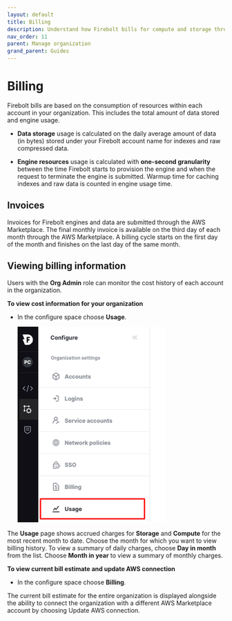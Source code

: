 ```yaml
---
layout: default
title: Billing
description: Understand how Firebolt bills for compute and storage through the AWS Marketplace and your AWS account.
nav_order: 11
parent: Manage organization
grand_parent: Guides
---
```


# Billing

Firebolt bills are based on the consumption of resources within each account in your organization. This includes the total amount of data stored and engine usage.

* **Data storage** usage is calculated on the daily average amount of data (in bytes) stored under your Firebolt account name for indexes and raw compressed data.

* **Engine resources** usage is calculated with **one-second granularity** between the time Firebolt starts to provision the engine and when the request to terminate the engine is submitted. Warmup time for caching indexes and raw data is counted in engine usage time.

## Invoices

Invoices for Firebolt engines and data are submitted through the AWS Marketplace. The final monthly invoice is available on the third day of each month through the AWS Marketplace. A billing cycle starts on the first day of the month and finishes on the last day of the same month.

## Viewing billing information

Users with the **Org Admin** role can monitor the cost history of each account in the organization.

**To view cost information for your organization**

* In the configure space choose **Usage**.  

  ![Access account billing](../../assets/images/account-billing.png)


The **Usage** page shows accrued charges for **Storage** and **Compute** for the most recent month to date. Choose the month for which you want to view billing history. To view a summary of daily charges, choose **Day in month** from the list. Choose **Month in year** to view a summary of monthly charges.

**To view current bill estimate and update AWS connection**

* In the configure space choose **Billing**.

The current bill estimate for the entire organization is displayed alongside the ability to connect the organization with a different AWS Marketplace account by choosing Update AWS connection.
